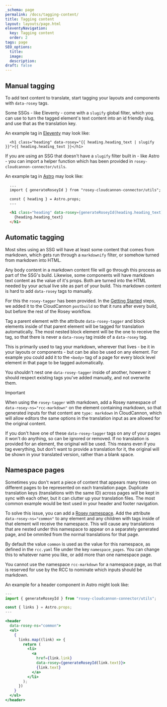 ```yaml
---
_schema: page
permalink: /docs/tagging-content/
title: Tagging content
layout: layouts/page.html
eleventyNavigation:
  key: Tagging content
  order: 2
tags: page
SEO_options:
  title:
  image:
  description:
draft: false
---
```


## Manual tagging

To add text content to translate, start tagging your layouts and components with `data-rosey` tags.


Some SSGs - like Eleventy - come with a `slugify` global filter, which you can use to turn the tagged element's text content into an id friendly slug, and use that as the translation key. 


An example tag in [Eleventy](https://www.11ty.dev/) may look like:

```liquid
  <h1 class="heading" data-rosey="{{ heading.heading_text | slugify }}">{{ heading.heading_text }}</h1>
```


If you are using an SSG that doesn't have a `slugify` filter built in - like Astro - you can import a helper function which has been provided in `rosey-cloudcannon-connector/utils`.

An example tag in [Astro](https://astro.build/) may look like:

```html
  ...
  import { generateRoseyId } from "rosey-cloudcannon-connector/utils";

  const { heading } = Astro.props;
  ---

  <h1 class="heading" data-rosey={generateRoseyId(heading.heading_text)}>
    {heading.heading_text}
  </h1>
```

## Automatic tagging

Most sites using an SSG will have at least some content that comes from markdown, which gets run through a `markdownify` filter, or somehow turned from markdown into HTML. 


Any body content in a markdown content file will go through this process as part of the SSG's build. Likewise, some components will have markdown text content as the value of it's props. Both are turned into the HTML needed by your actual live site as part of your build. This markdown content is hard to add `data-rosey` tags to manually.


For this the `rosey-tagger` has been provided. In the [Getting Started](#getting-started) steps, we added it to the CloudCannon `postbuild` so that it runs after every build, but before the rest of the Rosey workflow. 


Tag a parent element with the attribute `data-rosey-tagger` and block elements inside of that parent element will be tagged for translation automatically. The most nested block element will be the one to receive the tag, so that there is never a `data-rosey` tag inside of a `data-rosey` tag.


This is primarily used to tag your markdown, wherever that lives - be it in your layouts or components - but can be also be used on any element. For example you could add it to the `<body>` tag of a page for every block level element in that page to be tagged automatically. 


You shouldn't nest one `data-rosey-tagger` inside of another, however it should respect existing tags you've added manually, and not overwrite them. 


> [!IMPORTANT]
> When using the `rosey-tagger` with markdown, add a Rosey namespace of `data-rosey-ns="rcc-markdown"` on the element containing markdown, so that generated inputs for that content are `type: markdown` in CloudCannon, which will allow editors the same options in the translation input as are allowed for the original content.


If you don't have one of these `data-rosey-tagger` tags on any of your pages it won't do anything, so can be ignored or removed. If no translation is provided for an element, the original will be used. This means even if you tag everything, but don't want to provide a translation for it, the original will be shown in your translated version, rather than a blank space.

## Namespace pages

Sometimes you don't want a piece of content that appears many times on different pages to be represented on each translation page. Duplicate translation keys (translations with the same ID) across pages *will* be kept in sync with each other, but it can clutter up your translation files. The most common example would be text used in your header and footer navigation.


To solve this issue, you can add a [Rosey namespace](https://rosey.app/docs/namespacing/). Add the attribute `data-rosey-ns="common"` to any element and any children with tags inside of that element will receive the namespace. This will cause any translations that are nested under this namespace to appear on a separately generated page, and be ommited from the normal translations for that page. 


By default the value `common` is used as the value for this namespace, as defined in the `rcc.yaml` file under the key `namespace_pages`. You can change this to whatever name you like, or add more than one namespace page.


You cannot use the namespace `rcc-markdown` for a namespace page, as that is reserved for use by the RCC to nominate which inputs should be markdown.


An example for a header component in Astro might look like:

```jsx
---
import { generateRoseyId } from "rosey-cloudcannon-connector/utils";

const { links } = Astro.props;
---

<header
  data-rosey-ns="common">
  <ul>
    {
      links.map((link) => {
        return (
          <li>
            <a
              href={link.link}
              data-rosey={generateRoseyId(link.text)}>
              {link.text}
            </a>
          </li>
        );
      })
    }
  </ul>
</header>
```